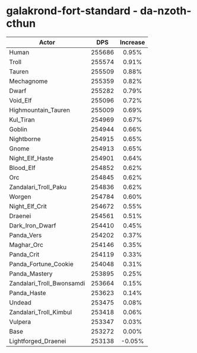 # galakrond-fort-standard - da-nzoth-cthun
| Actor | DPS | Increase |
|---|:---:|:---:|
|Human|255686|0.95%|
|Troll|255574|0.91%|
|Tauren|255509|0.88%|
|Mechagnome|255359|0.82%|
|Dwarf|255282|0.79%|
|Void_Elf|255096|0.72%|
|Highmountain_Tauren|255009|0.69%|
|Kul_Tiran|254969|0.67%|
|Goblin|254944|0.66%|
|Nightborne|254915|0.65%|
|Gnome|254913|0.65%|
|Night_Elf_Haste|254901|0.64%|
|Blood_Elf|254852|0.62%|
|Orc|254845|0.62%|
|Zandalari_Troll_Paku|254836|0.62%|
|Worgen|254784|0.60%|
|Night_Elf_Crit|254672|0.55%|
|Draenei|254561|0.51%|
|Dark_Iron_Dwarf|254410|0.45%|
|Panda_Vers|254202|0.37%|
|Maghar_Orc|254146|0.35%|
|Panda_Crit|254119|0.33%|
|Panda_Fortune_Cookie|254048|0.31%|
|Panda_Mastery|253895|0.25%|
|Zandalari_Troll_Bwonsamdi|253664|0.15%|
|Panda_Haste|253623|0.14%|
|Undead|253475|0.08%|
|Zandalari_Troll_Kimbul|253418|0.06%|
|Vulpera|253347|0.03%|
|Base|253272|0.00%|
|Lightforged_Draenei|253138|-0.05%|
